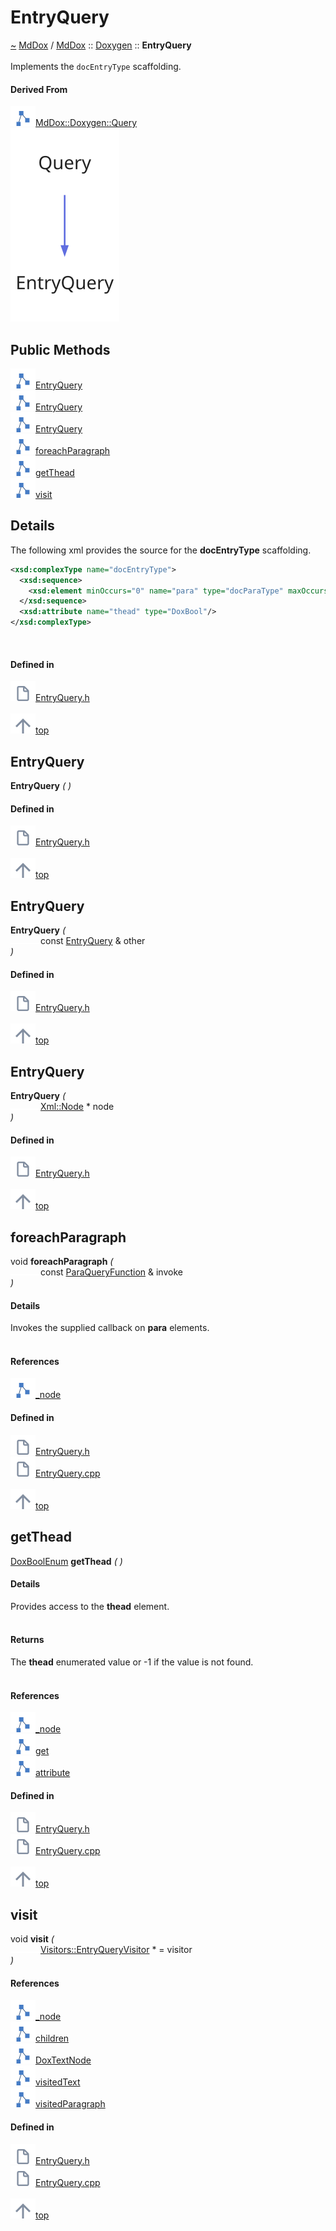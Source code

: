 <a id="entryquery"></a>
<h1>EntryQuery</h1>
<a id="classmddox_1_1doxygen_1_1entryquery"></a>
<a href="https://github.com/CharlesCarley/MdDox#~">~</a>
<a href="index.md#index">MdDox</a>
<span class="inline-text">/</span>
<a href="namespaceMdDox.md#mddox">MdDox</a>
<span class="inline-text">::</span>
<a href="namespaceMdDox_1_1Doxygen.md#doxygen">Doxygen</a>
<span class="inline-text">::</span>
<span class="bold-text"><b>EntryQuery</b></span>
<br/>
<br/>
<span class="inline-text">Implements the </span>
<code class="typewriter">docEntryType</code>
<span class="inline-text"> scaffolding. </span>
<br/>
<a id="derived-from"></a>
<h4>Derived From</h4>
<div class="icon-link">
<img src="../images/class.svg"/><a href="classMdDox_1_1Doxygen_1_1Query.md#query">MdDox::Doxygen::Query</a>
</div>
<img src="../images/dot/internal-diagram-22.dot.svg"/><br/>
<a id="public-methods"></a>
<h2>Public Methods</h2>
<span class="icon-list-item"><a href="#entryquery" class="icon-list-item"><img src="../images/class.svg" class="icon-list-item"/><span class="icon-list-item">EntryQuery</span>
</a>
</span>
<br/>
<span class="icon-list-item"><a href="#entryquery" class="icon-list-item"><img src="../images/class.svg" class="icon-list-item"/><span class="icon-list-item">EntryQuery</span>
</a>
</span>
<br/>
<span class="icon-list-item"><a href="#entryquery" class="icon-list-item"><img src="../images/class.svg" class="icon-list-item"/><span class="icon-list-item">EntryQuery</span>
</a>
</span>
<br/>
<span class="icon-list-item"><a href="#foreachparagraph" class="icon-list-item"><img src="../images/class.svg" class="icon-list-item"/><span class="icon-list-item">foreachParagraph</span>
</a>
</span>
<br/>
<span class="icon-list-item"><a href="#getthead" class="icon-list-item"><img src="../images/class.svg" class="icon-list-item"/><span class="icon-list-item">getThead</span>
</a>
</span>
<br/>
<span class="icon-list-item"><a href="#visit" class="icon-list-item"><img src="../images/class.svg" class="icon-list-item"/><span class="icon-list-item">visit</span>
</a>
</span>
<br/>
<a id="details"></a>
<h2>Details</h2>
<span class="inline-text">The following xml provides the source for the </span>
<span class="bold-text"><b>docEntryType</b></span>
<span class="inline-text"> scaffolding.</span>

```xml
<xsd:complexType name="docEntryType">
  <xsd:sequence>
    <xsd:element minOccurs="0" name="para" type="docParaType" maxOccurs="unbounded"/>
  </xsd:sequence>
  <xsd:attribute name="thead" type="DoxBool"/>
</xsd:complexType>
```
<br/>
<a id="defined-in"></a>
<h4>Defined in</h4>
<span class="icon-list-item"><a href="https://github.com/CharlesCarley/MdDox/blob/master/Tools/Doxygen/EntryQuery.h#L64" class="icon-list-item"><img src="../images/file.svg" class="icon-list-item"/><span class="icon-list-item">EntryQuery.h</span>
</a>
</span>
<br/>
<br/>
<span class="icon-list-item"><a href="#entryquery" class="icon-list-item"><img src="../images/jumpToTop.svg" class="icon-list-item"/><span class="icon-list-item">top</span>
</a>
</span>
<a id="entryquery"></a>
<h2>EntryQuery</h2>
<span class="bold-text"><b>EntryQuery</b></span>
<span class="italic-text"><i>(</i></span>
<span class="italic-text"><i>)</i></span>
<a id="defined-in"></a>
<h4>Defined in</h4>
<span class="icon-list-item"><a href="https://github.com/CharlesCarley/MdDox/blob/master/Tools/Doxygen/EntryQuery.h#L66" class="icon-list-item"><img src="../images/file.svg" class="icon-list-item"/><span class="icon-list-item">EntryQuery.h</span>
</a>
</span>
<br/>
<br/>
<span class="icon-list-item"><a href="#entryquery" class="icon-list-item"><img src="../images/jumpToTop.svg" class="icon-list-item"/><span class="icon-list-item">top</span>
</a>
</span>
<br/>
<a id="entryquery"></a>
<h2>EntryQuery</h2>
<span class="bold-text"><b>EntryQuery</b></span>
<span class="italic-text"><i>(</i></span>
<div class="paragraph">
<span class="paragraph"><img src="../images/horSpace24px.svg"/><span class="inline-text">const </span>
<a href="classMdDox_1_1Doxygen_1_1EntryQuery.md#entryquery">EntryQuery</a>
<span class="inline-text"> &amp;</span>
<span class="inline-text">other</span>
</span>
</div>
<span class="italic-text"><i>)</i></span>
<a id="defined-in"></a>
<h4>Defined in</h4>
<span class="icon-list-item"><a href="https://github.com/CharlesCarley/MdDox/blob/master/Tools/Doxygen/EntryQuery.h#L67" class="icon-list-item"><img src="../images/file.svg" class="icon-list-item"/><span class="icon-list-item">EntryQuery.h</span>
</a>
</span>
<br/>
<br/>
<span class="icon-list-item"><a href="#entryquery" class="icon-list-item"><img src="../images/jumpToTop.svg" class="icon-list-item"/><span class="icon-list-item">top</span>
</a>
</span>
<br/>
<a id="entryquery"></a>
<h2>EntryQuery</h2>
<span class="bold-text"><b>EntryQuery</b></span>
<span class="italic-text"><i>(</i></span>
<div class="paragraph">
<span class="paragraph"><img src="../images/horSpace24px.svg"/><a href="classMdDox_1_1Xml_1_1Node.md#node">Xml::Node</a>
<span class="inline-text"> *</span>
<span class="inline-text">node</span>
</span>
</div>
<span class="italic-text"><i>)</i></span>
<a id="defined-in"></a>
<h4>Defined in</h4>
<span class="icon-list-item"><a href="https://github.com/CharlesCarley/MdDox/blob/master/Tools/Doxygen/EntryQuery.h#L69" class="icon-list-item"><img src="../images/file.svg" class="icon-list-item"/><span class="icon-list-item">EntryQuery.h</span>
</a>
</span>
<br/>
<br/>
<span class="icon-list-item"><a href="#entryquery" class="icon-list-item"><img src="../images/jumpToTop.svg" class="icon-list-item"/><span class="icon-list-item">top</span>
</a>
</span>
<br/>
<a id="foreachparagraph"></a>
<h2>foreachParagraph</h2>
<span class="inline-text">void</span>
<span class="bold-text"><b>foreachParagraph</b></span>
<span class="italic-text"><i>(</i></span>
<div class="paragraph">
<span class="paragraph"><img src="../images/horSpace24px.svg"/><span class="inline-text">const </span>
<a href="namespaceMdDox_1_1Doxygen.md#paraqueryfunction">ParaQueryFunction</a>
<span class="inline-text"> &amp;</span>
<span class="inline-text">invoke</span>
</span>
</div>
<span class="italic-text"><i>)</i></span>
<a id="details"></a>
<h4>Details</h4>
<span class="inline-text">Invokes the supplied callback on </span>
<span class="bold-text"><b>para</b></span>
<span class="inline-text"> elements. </span>
<br/>
<br/>
<a id="references"></a>
<h4>References</h4>
<div class="paragraph">
<span class="paragraph"><img src="../images/class.svg"/><a href="classMdDox_1_1Doxygen_1_1Query.md#_node">_node</a>
</span>
</div>
<a id="defined-in"></a>
<h4>Defined in</h4>
<span class="icon-list-item"><a href="https://github.com/CharlesCarley/MdDox/blob/master/Tools/Doxygen/EntryQuery.h#L85" class="icon-list-item"><img src="../images/file.svg" class="icon-list-item"/><span class="icon-list-item">EntryQuery.h</span>
</a>
</span>
<br/>
<span class="icon-list-item"><a href="https://github.com/CharlesCarley/MdDox/blob/master/Tools/Doxygen/EntryQuery.cpp#L56" class="icon-list-item"><img src="../images/file.svg" class="icon-list-item"/><span class="icon-list-item">EntryQuery.cpp</span>
</a>
</span>
<br/>
<br/>
<span class="icon-list-item"><a href="#entryquery" class="icon-list-item"><img src="../images/jumpToTop.svg" class="icon-list-item"/><span class="icon-list-item">top</span>
</a>
</span>
<br/>
<a id="getthead"></a>
<h2>getThead</h2>
<a href="namespaceMdDox_1_1Doxygen.md#doxboolenum">DoxBoolEnum</a>
<span class="bold-text"><b>getThead</b></span>
<span class="italic-text"><i>(</i></span>
<span class="italic-text"><i>)</i></span>
<a id="details"></a>
<h4>Details</h4>
<span class="inline-text">Provides access to the </span>
<span class="bold-text"><b>thead</b></span>
<span class="inline-text"> element. </span>
<br/>
<br/>
<a id="returns"></a>
<h4>Returns</h4>
<span class="inline-text">The </span>
<span class="bold-text"><b>thead</b></span>
<span class="inline-text"> enumerated value or -1 if the value is not found. </span>
<br/>
<br/>
<a id="references"></a>
<h4>References</h4>
<div class="paragraph">
<span class="paragraph"><img src="../images/class.svg"/><a href="classMdDox_1_1Doxygen_1_1Query.md#_node">_node</a>
</span>
</div>
<div class="paragraph">
<span class="paragraph"><img src="../images/class.svg"/><a href="classMdDox_1_1Doxygen_1_1DoxBool.md#get">get</a>
</span>
</div>
<div class="paragraph">
<span class="paragraph"><img src="../images/class.svg"/><a href="classMdDox_1_1Xml_1_1Node.md#attribute">attribute</a>
</span>
</div>
<a id="defined-in"></a>
<h4>Defined in</h4>
<span class="icon-list-item"><a href="https://github.com/CharlesCarley/MdDox/blob/master/Tools/Doxygen/EntryQuery.h#L80" class="icon-list-item"><img src="../images/file.svg" class="icon-list-item"/><span class="icon-list-item">EntryQuery.h</span>
</a>
</span>
<br/>
<span class="icon-list-item"><a href="https://github.com/CharlesCarley/MdDox/blob/master/Tools/Doxygen/EntryQuery.cpp#L49" class="icon-list-item"><img src="../images/file.svg" class="icon-list-item"/><span class="icon-list-item">EntryQuery.cpp</span>
</a>
</span>
<br/>
<br/>
<span class="icon-list-item"><a href="#entryquery" class="icon-list-item"><img src="../images/jumpToTop.svg" class="icon-list-item"/><span class="icon-list-item">top</span>
</a>
</span>
<br/>
<a id="visit"></a>
<h2>visit</h2>
<span class="inline-text">void</span>
<span class="bold-text"><b>visit</b></span>
<span class="italic-text"><i>(</i></span>
<div class="paragraph">
<span class="paragraph"><img src="../images/horSpace24px.svg"/><a href="classMdDox_1_1Doxygen_1_1Visitors_1_1EntryQueryVisitor.md#entryqueryvisitor">Visitors::EntryQueryVisitor</a>
<span class="inline-text"> *</span>
<span class="inline-text"> = </span>
<span class="inline-text">visitor</span>
</span>
</div>
<span class="italic-text"><i>)</i></span>
<a id="references"></a>
<h4>References</h4>
<div class="paragraph">
<span class="paragraph"><img src="../images/class.svg"/><a href="classMdDox_1_1Doxygen_1_1Query.md#_node">_node</a>
</span>
</div>
<div class="paragraph">
<span class="paragraph"><img src="../images/class.svg"/><a href="classMdDox_1_1Xml_1_1Node.md#children">children</a>
</span>
</div>
<div class="paragraph">
<span class="paragraph"><img src="../images/class.svg"/><a href="namespaceMdDox_1_1Doxygen.md#doxtextnode">DoxTextNode</a>
</span>
</div>
<div class="paragraph">
<span class="paragraph"><img src="../images/class.svg"/><a href="classMdDox_1_1Doxygen_1_1Visitors_1_1EntryQueryVisitor.md#visitedtext">visitedText</a>
</span>
</div>
<div class="paragraph">
<span class="paragraph"><img src="../images/class.svg"/><a href="classMdDox_1_1Doxygen_1_1Visitors_1_1EntryQueryVisitor.md#visitedparagraph">visitedParagraph</a>
</span>
</div>
<a id="defined-in"></a>
<h4>Defined in</h4>
<span class="icon-list-item"><a href="https://github.com/CharlesCarley/MdDox/blob/master/Tools/Doxygen/EntryQuery.h#L74" class="icon-list-item"><img src="../images/file.svg" class="icon-list-item"/><span class="icon-list-item">EntryQuery.h</span>
</a>
</span>
<br/>
<span class="icon-list-item"><a href="https://github.com/CharlesCarley/MdDox/blob/master/Tools/Doxygen/EntryQuery.cpp#L29" class="icon-list-item"><img src="../images/file.svg" class="icon-list-item"/><span class="icon-list-item">EntryQuery.cpp</span>
</a>
</span>
<br/>
<br/>
<span class="icon-list-item"><a href="#entryquery" class="icon-list-item"><img src="../images/jumpToTop.svg" class="icon-list-item"/><span class="icon-list-item">top</span>
</a>
</span>
<br/>
</div>
</div>
</body>
</html>
